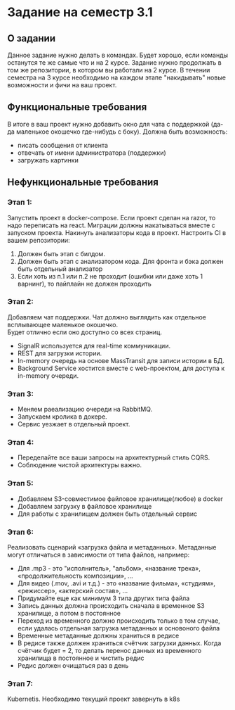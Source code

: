 # Задание на семестр 3.1

## О задании
Данное задание нужно делать в командах. 
Будет хорошо, если команды останутся те же самые что и на 2 курсе. 
Задание нужно продолжать в том же репозитории, в котором вы работали на 2 курсе.
В течении семестра на 3 курсе необходимо на каждом этапе "накидывать" новые возможности и фичи на ваш проект. 

## Функциональные требования
В итоге в ваш проект нужно добавить окно для чата с поддержкой (да-да маленькое окошечко где-нибудь с боку). 
Должна быть возможность:
- писать сообщения от клиента
- отвечать от имени администратора (поддержки)
- загружать картинки

## Нефункциональные требования
### Этап 1:
Запустить проект в docker-compose. 
Если проект сделан на razor, то надо переписать на react.
Миграции должны накатываться вместе с запуском проекта.
Накинуть анализаторы кода в проект.
Настроить CI в вашем репозитории:
1) Должен быть этап с билдом.
2) Должен быть этап с анализатором кода. Для фронта и бэка должен быть отдельный анализатор
3) Если хоть из п.1 или п.2 не проходит (ошибки или даже хоть 1 варнинг), то пайплайн не должен проходить

### Этап 2:
Добавляем чат поддержки. Чат должно выглядить как отдельное всплывающее маленькое окошечко.  
Будет отлично если оно доступно со всех страниц. 
- SignalR используется для real-time коммуникации.
- REST для загрузки истории.
- In-memory очередь на основе MassTransit для записи истории в БД.
- Background Service хостится вместе с web-проектом, для доступа к in-memory очереди.

### Этап 3:
- Меняем раеализацию очереди на RabbitMQ.
- Запускаем кролика в докере.
- Сервис уезжает в отдельный проект.

### Этап 4:
- Переделайте все ваши запросы на архитектурный стиль CQRS. 
- Соблюдение чистой архитектуры важно.

### Этап 5:
- Добавляем S3-совместимое файловое хранилище(любое) в docker
- Добавляем загрузку в файловое хранилище
- Для работы с хранилищем должен быть отдельный сервис

### Этап 6:
Реализовать сценарий «загрузка файла и метаданных». Метаданные могут отличаться в зависимости от типа файлов, например:
- Для .mp3 - это "исполнитель», "альбом», «название трека», «продолжительность композиции», ...
- Для видео (.mov, .avi и т.д.) - это «название фильма», «студиям», «режиссер», «актерский состав», ...
- Придумайте еще как минимум 3 типа других типа файла
- Запись данных должна происходить сначала в временное S3 хранилище, а потом в постоянное
- Переход из временного должно происходить только в том случае, если удалась отдельная загрузка метаданных и основоного файла
- Временные метаданные должны храниться в редисе
- В редисе также должен храниться счётчик загрузки данных. Когда счётчик будет = 2, то делать перенос данных из временного хранилища в постоянное и чистить редис
- Редис должен очищаться раз в день

### Этап 7:
Kubernetis. Необходимо текущий проект завернуть в k8s 

